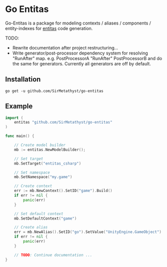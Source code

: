 # Go Entitas

Go-Entitas is a package for modeling contexts / aliases / components / entity-indexes for [entitas](https://github.com/sschmid/Entitas-CSharp) code generation.

TODO:

- Rewrite documentation after project restructuring...
- Write generator/post-processor dependency system for resolving "RunAfter" map. e.g. PostProcessorA "RunAfter" PostProcessorB and do the same for generators. Currently all generators are off by default.










## Installation

```
go get -u github.com/SirMetathyst/go-entitas
```

## Example

```go
import (
    entitas "github.com/SirMetathyst/go-entitas"
)

func main() {

    // Create model builder
    mb := entitas.NewModelBuilder();

    // Set target
    mb.SetTarget("entitas_csharp")

    // Set namespace
    mb.SetNamespace("my.game")

    // Create context
    err := mb.NewContext().SetID("game").Build()
    if err != nil {
        panic(err)
    }

    // Set default context
    mb.SetDefaultContext("game")

    // Create alias
    err = mb.NewAlias().SetID("go").SetValue("UnityEngine.GameObject").Build()
    if err != nil {
        panic(err)
    }

    // TODO: Continue documentation ...
}
```